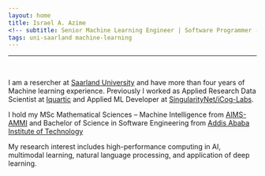 ```yaml
---
layout: home
title: Israel A. Azime
<!-- subtitle: Senior Machine Learning Engineer | Software Programmer -->
tags: uni-saarland machine-learning 
---
```


<!-- <hr>
Wellcome to my page!  -->
<hr>
<br>

I am a resercher at [Saarland University](https://www.uni-saarland.de/en/home.html) and have more than four years of Machine learning experience.
Previously I worked as Applied Research Data Scientist at [Iquartic](https://iquartic.com/) and Applied ML Developer at [SingularityNet/iCog-Labs](https://singularitynet.io/).



I hold my MSc Mathematical Sciences – Machine Intelligence from [AIMS-AMMI](https://aimsammi.org/)  and Bachelor of Science in Software Engineering from [Addis Ababa Institute of Technology](http://www.aait.edu.et/)



My research interest includes high-performance computing in AI, multimodal learning, natural language processing, and application of deep learning.



<!-- <hr> -->

<!-- <h3 align='center'>News</h3> -->

